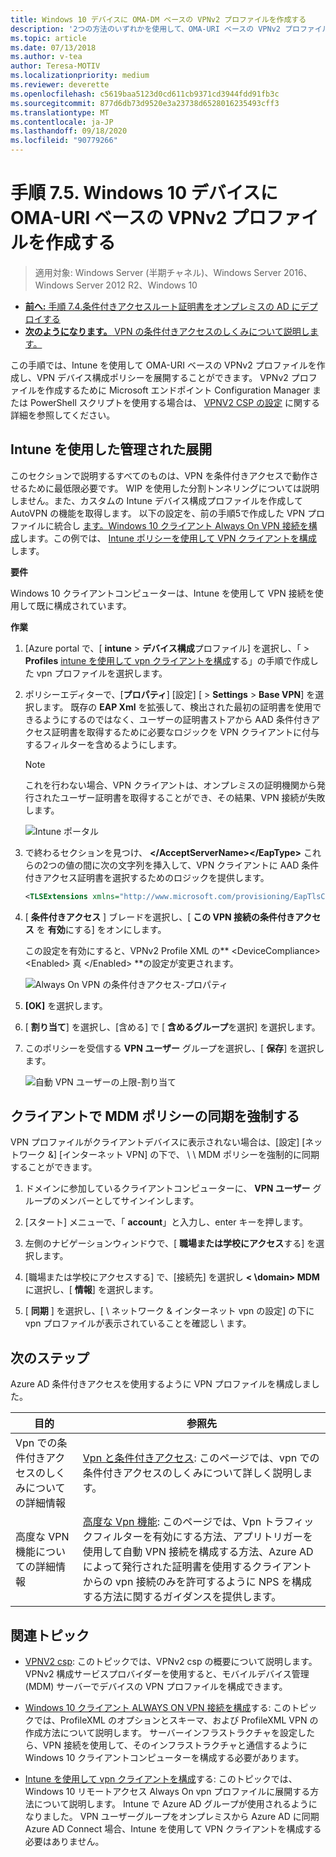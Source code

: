 ```yaml
---
title: Windows 10 デバイスに OMA-DM ベースの VPNv2 プロファイルを作成する
description: '2つの方法のいずれかを使用して、OMA-URI ベースの VPNv2 プロファイルを作成できます。 '
ms.topic: article
ms.date: 07/13/2018
ms.author: v-tea
author: Teresa-MOTIV
ms.localizationpriority: medium
ms.reviewer: deverette
ms.openlocfilehash: c5619baa5123d0cd611cb9371cd3944fdd91fb3c
ms.sourcegitcommit: 877d6db73d9520e3a23738d6528016235493cff3
ms.translationtype: MT
ms.contentlocale: ja-JP
ms.lasthandoff: 09/18/2020
ms.locfileid: "90779266"
---
```

# <a name="step-75-create-oma-dm-based-vpnv2-profiles-to-windows-10-devices"></a>手順 7.5.  Windows 10 デバイスに OMA-URI ベースの VPNv2 プロファイルを作成する

>適用対象: Windows Server (半期チャネル)、Windows Server 2016、Windows Server 2012 R2、Windows 10

- [**前へ:** 手順 7.4.条件付きアクセスルート証明書をオンプレミスの AD にデプロイする](vpn-deploy-cond-access-root-cert-to-on-premise-ad.md)
- [**次のようになります。** VPN の条件付きアクセスのしくみについて説明します。](/windows/access-protection/vpn/vpn-conditional-access)

この手順では、Intune を使用して OMA-URI ベースの VPNv2 プロファイルを作成し、VPN デバイス構成ポリシーを展開することができます。 VPNv2 プロファイルを作成するために Microsoft エンドポイント Configuration Manager または PowerShell スクリプトを使用する場合は、 [VPNV2 CSP の設定](/windows/client-management/mdm/vpnv2-csp) に関する詳細を参照してください。

## <a name="managed-deployment-using-intune"></a>Intune を使用した管理された展開

このセクションで説明するすべてのものは、VPN を条件付きアクセスで動作させるために最低限必要です。 WIP を使用した分割トンネリングについては説明しません。また、カスタムの Intune デバイス構成プロファイルを作成して AutoVPN の機能を取得します。 以下の設定を、前の手順5で作成した VPN プロファイルに統合し [ます。Windows 10 クライアント Always On VPN 接続を構成](always-on-vpn/deploy/vpn-deploy-client-vpn-connections.md)します。この例では、 [Intune ポリシーを使用して VPN クライアントを構成](always-on-vpn/deploy/vpn-deploy-client-vpn-connections.md#configure-the-vpn-client-by-using-intune) します。

**要件**

Windows 10 クライアントコンピューターは、Intune を使用して VPN 接続を使用して既に構成されています。


**作業**

1. [Azure portal で、[ **intune**  >  **デバイス構成**プロファイル] を選択し、「  >  **Profiles** [intune を使用して vpn クライアントを構成](always-on-vpn/deploy/vpn-deploy-client-vpn-connections.md#configure-the-vpn-client-by-using-intune)する」の手順で作成した vpn プロファイルを選択します。

2. ポリシーエディターで、[**プロパティ**] [設定] [  >  **Settings**  >  **Base VPN**] を選択します。 既存の **EAP Xml** を拡張して、検出された最初の証明書を使用できるようにするのではなく、ユーザーの証明書ストアから AAD 条件付きアクセス証明書を取得するために必要なロジックを VPN クライアントに付与するフィルターを含めるようにします。

    >[!NOTE]
    >これを行わない場合、VPN クライアントは、オンプレミスの証明機関から発行されたユーザー証明書を取得することができ、その結果、VPN 接続が失敗します。

    ![Intune ポータル](../../media/Always-On-Vpn/intune-eap-xml.png)

3. で終わるセクションを見つけ、 **\</AcceptServerName>\</EapType>** これらの2つの値の間に次の文字列を挿入して、VPN クライアントに AAD 条件付きアクセス証明書を選択するためのロジックを提供します。

    ```XML
    <TLSExtensions xmlns="http://www.microsoft.com/provisioning/EapTlsConnectionPropertiesV2"><FilteringInfo xmlns="http://www.microsoft.com/provisioning/EapTlsConnectionPropertiesV3"><EKUMapping><EKUMap><EKUName>AAD Conditional Access</EKUName><EKUOID>1.3.6.1.4.1.311.87</EKUOID></EKUMap></EKUMapping><ClientAuthEKUList Enabled="true"><EKUMapInList><EKUName>AAD Conditional Access</EKUName></EKUMapInList></ClientAuthEKUList></FilteringInfo></TLSExtensions>
    ```

4. [ **条件付きアクセス** ] ブレードを選択し、[ **この VPN 接続の条件付きアクセス** を **有効**にする] をオンにします。

   この設定を有効にすると、VPNv2 Profile XML の** \<DeviceCompliance> \<Enabled> 真 \</Enabled> **の設定が変更されます。

    ![Always On VPN の条件付きアクセス-プロパティ](../../media/Always-On-Vpn/vpn-conditional-access-azure-ad.png)

5. **[OK]** を選択します。

6. [ **割り当て**] を選択し、[含める] で [ **含めるグループ**を選択] を選択します。

7. このポリシーを受信する **VPN ユーザー** グループを選択し、[ **保存**] を選択します。

    ![自動 VPN ユーザーの上限-割り当て](../../media/Always-On-Vpn/cap-for-auto-vpn-users-assignments.png)

## <a name="force-mdm-policy-sync-on-the-client"></a>クライアントで MDM ポリシーの同期を強制する

VPN プロファイルがクライアントデバイスに表示されない場合は、[設定] [ネットワーク &] [インターネット VPN] の下で、 \\ \\ MDM ポリシーを強制的に同期することができます。

1. ドメインに参加しているクライアントコンピューターに、 **VPN ユーザー** グループのメンバーとしてサインインします。

2. [スタート] メニューで、「 **account**」と入力し、enter キーを押します。

3. 左側のナビゲーションウィンドウで、[ **職場または学校にアクセス**する] を選択します。

4. [職場または学校にアクセスする] で、[接続先] を選択し **< \domain> MDM**に選択し、[ **情報**] を選択します。

5. [ **同期** ] を選択し、[ \\ ネットワーク & インターネット vpn の設定] の下に vpn プロファイルが表示されていることを確認し \\ ます。


## <a name="next-steps"></a>次のステップ

Azure AD 条件付きアクセスを使用するように VPN プロファイルを構成しました。

|目的  |参照先  |
|---------|---------|
|Vpn での条件付きアクセスのしくみについての詳細情報  |[Vpn と条件付きアクセス](/windows/access-protection/vpn/vpn-conditional-access): このページでは、vpn での条件付きアクセスのしくみについて詳しく説明します。      |
|高度な VPN 機能についての詳細情報  |[高度な Vpn 機能](always-on-vpn/deploy/always-on-vpn-adv-options.md#advanced-vpn-features): このページでは、Vpn トラフィックフィルターを有効にする方法、アプリトリガーを使用して自動 VPN 接続を構成する方法、Azure AD によって発行された証明書を使用するクライアントからの vpn 接続のみを許可するように NPS を構成する方法に関するガイダンスを提供します。        |


## <a name="related-topics"></a>関連トピック

- [VPNV2 csp](/windows/client-management/mdm/vpnv2-csp): このトピックでは、VPNv2 csp の概要について説明します。 VPNv2 構成サービスプロバイダーを使用すると、モバイルデバイス管理 (MDM) サーバーでデバイスの VPN プロファイルを構成できます。

- [Windows 10 クライアント ALWAYS ON VPN 接続を構成](./always-on-vpn/deploy/vpn-deploy-client-vpn-connections.md)する: このトピックでは、ProfileXML のオプションとスキーマ、および ProfileXML VPN の作成方法について説明します。 サーバーインフラストラクチャを設定したら、VPN 接続を使用して、そのインフラストラクチャと通信するように Windows 10 クライアントコンピューターを構成する必要があります。

- [Intune を使用して vpn クライアントを構成](./always-on-vpn/deploy/vpn-deploy-client-vpn-connections.md#configure-the-vpn-client-by-using-intune)する: このトピックでは、Windows 10 リモートアクセス Always On vpn プロファイルに展開する方法について説明します。 Intune で Azure AD グループが使用されるようになりました。 VPN ユーザーグループをオンプレミスから Azure AD に同期 Azure AD Connect 場合、Intune を使用して VPN クライアントを構成する必要はありません。
